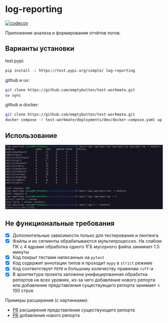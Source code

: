 # log-reporting
[![codecov](https://codecov.io/gh/emptybutton/test-workmate/graph/badge.svg?token=YNVP1PHVGS)](https://codecov.io/gh/emptybutton/test-workmate)

Приложение анализа и формирования отчётов логов.

## Варианты установки
test.pypi:
```bash
pip install -i https://test.pypi.org/simple/ log-reporting
```

github и uv:
```bash
git clone https://github.com/emptybutton/test-workmate.git
uv sync
```

github и docker:
```bash
git clone https://github.com/emptybutton/test-workmate.git
docker compose -f test-workmate/deployments/dev/docker-compose.yaml up
```

## Использование
![<demo>](https://github.com/emptybutton/test-workmate/blob/main/assets/demo.png)

## Не функциональные требования
- [X] Дополнительные зависимости только для тестирования и линтинга
- [X] Файлы и их сегменты обрабатываются мультипроцессно. На слабом ПК с 4 ядрами обработка одного 1ГБ мусорного файла занимает 1.5 минуты 
- [X] Код покрыт тестами написанных на `pytest`
- [X] Код содержит аннотации типов и проходит `mypy` в `strict` режиме
- [X] Код соответствует `PEP8` и большому количеству правилам `ruff`-а
- [X] В архитектура проекта заложена унифицированная обработка репортов на всех уровнях, из-за чего добавление нового репорта или добавление представления существуещего репорта занимает < 100 строк

Примеры расширения (с картинками):
- [PR](https://github.com/emptybutton/test-workmate/pull/1) расширения представления существующего репорта
- [PR](https://github.com/emptybutton/test-workmate/pull/2) добавления нового репорта
